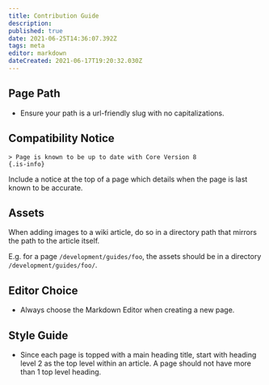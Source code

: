 ```yaml
---
title: Contribution Guide
description: 
published: true
date: 2021-06-25T14:36:07.392Z
tags: meta
editor: markdown
dateCreated: 2021-06-17T19:20:32.030Z
---
```


## Page Path

- Ensure your path is a url-friendly slug with no capitalizations.

## Compatibility Notice
```
> Page is known to be up to date with Core Version 8
{.is-info}
```
Include a notice at the top of a page which details when the page is last known to be accurate.

## Assets

When adding images to a wiki article, do so in a directory path that mirrors the path to the article itself.

E.g. for a page `/development/guides/foo`, the assets should be in a directory `/development/guides/foo/`.


## Editor Choice

- Always choose the Markdown Editor when creating a new page.


## Style Guide

- Since each page is topped with a main heading title, start with heading level 2 as the top level within an article. A page should not have more than 1 top level heading.

